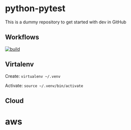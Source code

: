 

# python-pytest
This is a dummy repository to get started with dev in GitHub

## Workflows
[![build](https://github.com/sthenkel23/python-pytest/actions/workflows/build.yml/badge.svg)](https://github.com/sthenkel23/python-pytest/actions/workflows/build.yml)

## Virtalenv

Create:
`virtualenv ~/.venv`

Activate:
`source ~/.venv/bin/activate`

## Cloud

# aws
